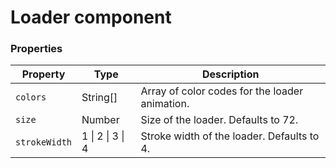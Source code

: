 # Loader component

### Properties

| Property      | Type             | Description                                    |
| ------------- | ---------------- | ---------------------------------------------- |
| `colors`      | String[]         | Array of color codes for the loader animation. |
| `size`        | Number           | Size of the loader. Defaults to 72.            |
| `strokeWidth` | 1 \| 2 \| 3 \| 4 | Stroke width of the loader. Defaults to 4.     |
